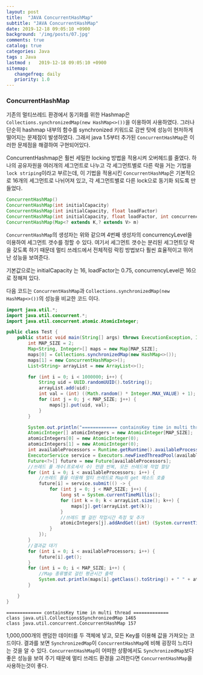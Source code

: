 ```yaml
---
layout: post
title:  "JAVA ConcurrentHashMap"
subtitle: "JAVA ConcurrentHashMap"
date: 2019-12-18 09:05:10 +0900
background: '/img/posts/07.jpg'
comments: true
catalog: true
categories: Java
tags : Java
lastmod :   2019-12-18 09:05:10 +0900
sitemap:
   changefreq: daily
   priority: 1.0
---
```



### ConcurrentHashMap

기존의 멀티쓰레드 환경에서 동기화를 위한 Hashmap은 `Collections.synchronizedMap(new HashMap<>())`을 이용하여 사용하였다.
그러나 단순히 hashmap 내부의 함수를 synchronized 키워드로 감싼 탓에 성능이 현저하게 떨어지는 문제점이 발생하였다. 그래서 java 1.5부터 추가된 `ConcurrentHashMap`은 이러한 문제점을 해결하여 구현되어있다.

ConcurrentHashmap은 훨씬 세밀한 locking 방법을 적용시켜 오버헤드를 줄였다. 하나의 공유자원을 여러개의 세그먼트로 나누고 각 세그먼트별로 다른 락을 거는 기법을`lock striping`이라고 부르는데, 이 기법을 적용시킨 `ConcurrentHashMap`은 기본적으로 16개의 세그먼트로 나뉘어져 있고, 각 세그먼트별로 다른 lock으로 동기화 되도록 만들었다.

```java
ConcurrentHashMap()
ConcurrentHashMap(int initialCapacity)
ConcurrentHashMap(int initialCapacity, float loadFactor)
ConcurrentHashMap(int initialCapacity, float loadFactor, int concurrencyLevel)
ConcurrentHashMap(Map<? extends K,? extends V> m)
```

`ConcurrentHashMap`의 생성자는 위와 같으며 4번째 생성자의 concurrencyLevel을 이용하여 세그먼트 갯수를 정할 수 있다.
여기서 세그먼트 갯수는 분리된 세그먼트당 락을 갖도록 하기 때문데 멀티 쓰레드에서 전체적링 락킹 방법보다 훨씬 효율적이고 뛰어난 성능을 보여준다.

기본값으로는 initialCapacity 는 16, loadFactor는 0.75, concurrencyLevel은 16으로 정해져 있다. 

다음 코드는 `ConcurrentHashMap`과  `Collections.synchronizedMap(new HashMap<>())`의 성능을 비교한 코드 이다.

```java
import java.util.*;
import java.util.concurrent.*;
import java.util.concurrent.atomic.AtomicInteger;

public class Test {
    public static void main(String[] args) throws ExecutionException, InterruptedException {
        int MAP_SIZE = 2;
        Map<String, Integer>[] maps = new Map[MAP_SIZE];
        maps[0] = Collections.synchronizedMap(new HashMap<>());
        maps[1] = new ConcurrentHashMap<>();
        List<String> arrayList = new ArrayList<>();

        for (int i = 0; i < 1000000; i++) {
            String uid = UUID.randomUUID().toString();
            arrayList.add(uid);
            int val = (int) ((Math.random() * Integer.MAX_VALUE) + 1);
            for (int j = 0; j < MAP_SIZE; j++) {
                maps[j].put(uid, val);
            }
        }

        System.out.println("============= containsKey time in multi thread =============");
        AtomicInteger[] atomicIntegers = new AtomicInteger[MAP_SIZE];
        atomicIntegers[0] = new AtomicInteger(0);
        atomicIntegers[1] = new AtomicInteger(0);
        int availableProcessors = Runtime.getRuntime().availableProcessors();
        ExecutorService service = Executors.newFixedThreadPool(availableProcessors);
        Future<?>[] future = new Future[availableProcessors];
        //쓰레드 풀 개수(프로세서 수) 만큼 반복, 모든 쓰레드에 작업 할당
        for (int i = 0; i < availableProcessors; i++) {
            //쓰레드 풀을 이용해 멀티 쓰레드로 Map의 get 메소드 호출
            future[i] = service.submit(() -> {
                for (int j = 0; j < MAP_SIZE; j++) {
                    long st = System.currentTimeMillis();
                    for (int k = 0; k < arrayList.size(); k++) {
                        maps[j].get(arrayList.get(k));
                    }
                    //쓰레드 별 걸린 작업시간 측정 및 추가
                    atomicIntegers[j].addAndGet((int) (System.currentTimeMillis() - st));
                }
            });
        }
        //결과값 대기
        for (int i = 0; i < availableProcessors; i++) {
            future[i].get();
        }
        for (int i = 0; i < MAP_SIZE; i++) {
            //Map 종류별로 걸린 평균시간 출력
            System.out.println(maps[i].getClass().toString() + " " + atomicIntegers[i].get() / availableProcessors);
        }

    }
}

```

```result
============= containsKey time in multi thread =============
class java.util.Collections$SynchronizedMap 1465
class java.util.concurrent.ConcurrentHashMap 157
```

1,000,000개의 랜덤한 데이터를 두 객체에 넣고, 모든 Key를 이용해 값을 가져오는 코드이다. 결과를 보면 `SynchronizedMap`이 `ConcurrentHashMap`에 비해 굉장히 느리다는 것을 알 수 있다.
`ConcurrentHashMap`이 어떠한 상황에서도  `SynchronizedMap`보다 좋은 성능을 보여 주기 때문에 멀티 쓰레드 환경을 고려한다면 `ConcurrentHashMap`을 사용하는것이 좋다.
